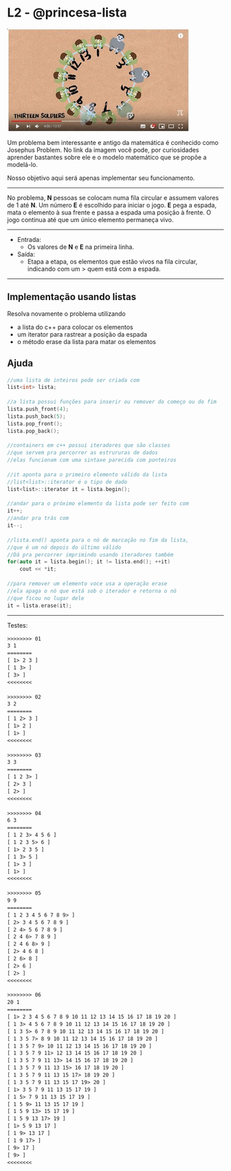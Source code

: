 # L2 - @princesa-lista

[![_](cover.jpg)](https://www.youtube.com/watch?v=uCsD3ZGzMgE)

Um problema bem interessante e antigo da matemática é conhecido como Josephus Problem. No link da imagem você pode, por curiosidades aprender bastantes sobre ele e o modelo matemático que se propõe a modelá-lo.

Nosso objetivo aqui será apenas implementar seu funcionamento.

___

No problema, **N** pessoas se colocam numa fila circular e assumem valores de 1 até **N**. Um número **E** é escolhido para iniciar o jogo. **E** pega a espada, mata o elemento à sua frente e passa a espada uma posição à frente. O jogo continua até que um único elemento permaneça vivo.

___

- Entrada:
  - Os valores de **N** e **E** na primeira linha.
- Saída:
  - Etapa a etapa, os elementos que estão vivos na fila circular, indicando com um > quem está com a espada.

___

## Implementação usando listas

Resolva novamente o problema utilizando

- a lista do c++ para colocar os elementos
- um iterator para rastrear a posição da espada
- o método erase da lista para matar os elementos

## Ajuda

```cpp
//uma lista de inteiros pode ser criada com
list<int> lista;

//a lista possui funções para inserir ou remover do começo ou do fim
lista.push_front(4);
lista.push_back(5);
lista.pop_front();
lista.pop_back();

//containers em c++ possui iteradores que são classes 
//que servem pra percorrer as estrururas de dados
//elas funcionam com uma sintaxe parecida com ponteiros

//it aponta para o primeiro elemento válido da lista
//list<list>::iterator é o tipo de dado
list<list>::iterator it = lista.begin();

//andar para o próximo elemento da lista pode ser feito com
it++;
//andar pra trás com 
it--;

//lista.end() aponta para o nó de marcação no fim da lista, 
//que é um nó depois do último válido
//Dá pra percorrer imprimindo usando iteradores também
for(auto it = lista.begin(); it != lista.end(); ++it)
    cout << *it;

//para remover um elemento voce usa a operação erase
//ela apaga o nó que está sob o iterador e retorna o nó
//que ficou no lugar dele
it = lista.erase(it);
```

___
Testes:

```txt
>>>>>>>> 01
3 1
========
[ 1> 2 3 ]
[ 1 3> ]
[ 3> ]
<<<<<<<<

>>>>>>>> 02
3 2
========
[ 1 2> 3 ]
[ 1> 2 ]
[ 1> ]
<<<<<<<<

>>>>>>>> 03
3 3
========
[ 1 2 3> ]
[ 2> 3 ]
[ 2> ]
<<<<<<<<

>>>>>>>> 04
6 3
========
[ 1 2 3> 4 5 6 ]
[ 1 2 3 5> 6 ]
[ 1> 2 3 5 ]
[ 1 3> 5 ]
[ 1> 3 ]
[ 1> ]
<<<<<<<<

>>>>>>>> 05
9 9
========
[ 1 2 3 4 5 6 7 8 9> ]
[ 2> 3 4 5 6 7 8 9 ]
[ 2 4> 5 6 7 8 9 ]
[ 2 4 6> 7 8 9 ]
[ 2 4 6 8> 9 ]
[ 2> 4 6 8 ]
[ 2 6> 8 ]
[ 2> 6 ]
[ 2> ]
<<<<<<<<

>>>>>>>> 06
20 1
========
[ 1> 2 3 4 5 6 7 8 9 10 11 12 13 14 15 16 17 18 19 20 ]
[ 1 3> 4 5 6 7 8 9 10 11 12 13 14 15 16 17 18 19 20 ]
[ 1 3 5> 6 7 8 9 10 11 12 13 14 15 16 17 18 19 20 ]
[ 1 3 5 7> 8 9 10 11 12 13 14 15 16 17 18 19 20 ]
[ 1 3 5 7 9> 10 11 12 13 14 15 16 17 18 19 20 ]
[ 1 3 5 7 9 11> 12 13 14 15 16 17 18 19 20 ]
[ 1 3 5 7 9 11 13> 14 15 16 17 18 19 20 ]
[ 1 3 5 7 9 11 13 15> 16 17 18 19 20 ]
[ 1 3 5 7 9 11 13 15 17> 18 19 20 ]
[ 1 3 5 7 9 11 13 15 17 19> 20 ]
[ 1> 3 5 7 9 11 13 15 17 19 ]
[ 1 5> 7 9 11 13 15 17 19 ]
[ 1 5 9> 11 13 15 17 19 ]
[ 1 5 9 13> 15 17 19 ]
[ 1 5 9 13 17> 19 ]
[ 1> 5 9 13 17 ]
[ 1 9> 13 17 ]
[ 1 9 17> ]
[ 9> 17 ]
[ 9> ]
<<<<<<<<



```
